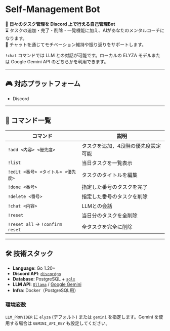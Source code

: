 # Self-Management Bot

🎯 **日々のタスク管理を Discord 上で行える自己管理Bot**  
⌛️ タスクの追加・完了・削除・一覧機能に加え、AIがあなたのメンタルコーチになります。  
🧠 チャットを通じてモチベーション維持や振り返りをサポートします。

`!chat` コマンドでは LLM との対話が可能です。ローカルの ELYZA モデルまたは Google Gemini API のどちらかを利用できます。

---

## 🎮 対応プラットフォーム

- Discord

---

## 🚀 コマンド一覧

| コマンド                            | 説明                 |
|---------------------------------|--------------------|
| `!add <内容> <優先度>`               | タスクを追加，4段階の優先度設定可能 |
| `!list`                         | 当日タスクを一覧表示         |
| `!edit <番号> <タイトル> <優先度>`       | タスクのタイトルを編集        |
| `!done <番号>`                    | 指定した番号のタスクを完了      |
| `!delete <番号>`                  | 指定した番号のタスクを削除      |
| `!chat <内容>`                    | LLMとの会話                 |
| `!reset`                        | 当日分のタスクを全削除        |
| `!reset all` → `!confirm reset` | 全タスクを完全に削除         |

---

## 🛠️ 技術スタック

- **Language**: Go 1.20+
- **Discord API**: [`discordgo`](https://github.com/bwmarrin/discordgo)
- **Database**: PostgreSQL + [`sqlx`](https://github.com/jmoiron/sqlx)
- **LLM API**:  [`Ollama`](https://github.com/ollama/ollama) / [Google Gemini](https://ai.google.dev/)
- **Infra**: Docker（PostgreSQL用）

### 環境変数

`LLM_PROVIDER` に `elyza` (デフォルト) または `gemini` を指定します。Gemini を使用する場合は `GEMINI_API_KEY` も設定してください。

